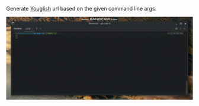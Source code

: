 Generate [Youglish](youglish.com) url based on the given command line args.

![demo](assets/demo.gif)